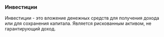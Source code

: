 ### Инвестиции 
Инвестиции - это вложение денежных средств для получения дохода или для сохранения капитала. Является рискованным активом, не гарантирующий доход. 